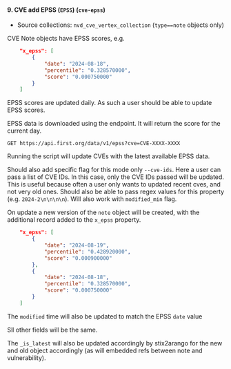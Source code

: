 #### 9. CVE add EPSS (`EPSS`) (`cve-epss`)

* Source collections: `nvd_cve_vertex_collection` (`type==note` objects only)

CVE Note objects have EPSS scores, e.g.

```json
    "x_epss": [
        {
            "date": "2024-08-18",
            "percentile": "0.328570000",
            "score": "0.000750000" 
        }
    ]
```

EPSS scores are updated daily. As such a user should be able to update EPSS scores.

EPSS data is downloaded using the endpoint. It will return the score for the current day.

```shell
GET https://api.first.org/data/v1/epss?cve=CVE-XXXX-XXXX
```

Running the script will update CVEs with the latest available EPSS data.

Should also add specific flag for this mode only `--cve-ids`. Here a user can pass a list of CVE IDs. In this case, only the CVE IDs passed will be updated. This is useful because often a user only wants to updated recent cves, and not very old ones. Should also be able to pass regex values for this property (e.g. `2024-2\n\n\n\n`). Will also work with `modified_min` flag.

On update a new version of the `note` object will be created, with the additional record added to the `x_epss` property.

```json
    "x_epss": [
        {
            "date": "2024-08-19",
            "percentile": "0.428920000",
            "score": "0.000900000"
        },
        {
            "date": "2024-08-18",
            "percentile": "0.328570000",
            "score": "0.000750000" 
        }
    ]
```

The `modified` time will also be updated to match the EPSS `date` value

Sll other fields will be the same.

The `_is_latest` will also be updated accordingly by stix2arango for the new and old object accordingly (as will embedded refs between note and vulnerability).